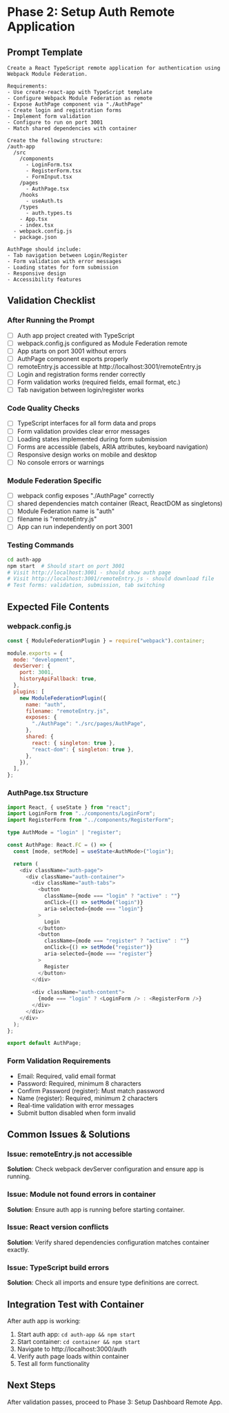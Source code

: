 # Phase 2: Setup Auth Remote Application

## Prompt Template
```
Create a React TypeScript remote application for authentication using Webpack Module Federation.

Requirements:
- Use create-react-app with TypeScript template
- Configure Webpack Module Federation as remote
- Expose AuthPage component via "./AuthPage"
- Create login and registration forms
- Implement form validation
- Configure to run on port 3001
- Match shared dependencies with container

Create the following structure:
/auth-app
  /src
    /components
      - LoginForm.tsx
      - RegisterForm.tsx
      - FormInput.tsx
    /pages
      - AuthPage.tsx
    /hooks
      - useAuth.ts
    /types
      - auth.types.ts
    - App.tsx
    - index.tsx
  - webpack.config.js
  - package.json

AuthPage should include:
- Tab navigation between Login/Register
- Form validation with error messages
- Loading states for form submission
- Responsive design
- Accessibility features
```

## Validation Checklist

### After Running the Prompt
- [ ] Auth app project created with TypeScript
- [ ] webpack.config.js configured as Module Federation remote
- [ ] App starts on port 3001 without errors
- [ ] AuthPage component exports properly
- [ ] remoteEntry.js accessible at http://localhost:3001/remoteEntry.js
- [ ] Login and registration forms render correctly
- [ ] Form validation works (required fields, email format, etc.)
- [ ] Tab navigation between login/register works

### Code Quality Checks
- [ ] TypeScript interfaces for all form data and props
- [ ] Form validation provides clear error messages
- [ ] Loading states implemented during form submission
- [ ] Forms are accessible (labels, ARIA attributes, keyboard navigation)
- [ ] Responsive design works on mobile and desktop
- [ ] No console errors or warnings

### Module Federation Specific
- [ ] webpack config exposes "./AuthPage" correctly
- [ ] shared dependencies match container (React, ReactDOM as singletons)
- [ ] Module Federation name is "auth"
- [ ] filename is "remoteEntry.js"
- [ ] App can run independently on port 3001

### Testing Commands
```bash
cd auth-app
npm start  # Should start on port 3001
# Visit http://localhost:3001 - should show auth page
# Visit http://localhost:3001/remoteEntry.js - should download file
# Test forms: validation, submission, tab switching
```

## Expected File Contents

### webpack.config.js
```javascript
const { ModuleFederationPlugin } = require("webpack").container;

module.exports = {
  mode: "development",
  devServer: {
    port: 3001,
    historyApiFallback: true,
  },
  plugins: [
    new ModuleFederationPlugin({
      name: "auth",
      filename: "remoteEntry.js",
      exposes: {
        "./AuthPage": "./src/pages/AuthPage",
      },
      shared: {
        react: { singleton: true },
        "react-dom": { singleton: true },
      },
    }),
  ],
};
```

### AuthPage.tsx Structure
```typescript
import React, { useState } from "react";
import LoginForm from "../components/LoginForm";
import RegisterForm from "../components/RegisterForm";

type AuthMode = "login" | "register";

const AuthPage: React.FC = () => {
  const [mode, setMode] = useState<AuthMode>("login");

  return (
    <div className="auth-page">
      <div className="auth-container">
        <div className="auth-tabs">
          <button 
            className={mode === "login" ? "active" : ""}
            onClick={() => setMode("login")}
            aria-selected={mode === "login"}
          >
            Login
          </button>
          <button 
            className={mode === "register" ? "active" : ""}
            onClick={() => setMode("register")}
            aria-selected={mode === "register"}
          >
            Register
          </button>
        </div>
        
        <div className="auth-content">
          {mode === "login" ? <LoginForm /> : <RegisterForm />}
        </div>
      </div>
    </div>
  );
};

export default AuthPage;
```

### Form Validation Requirements
- Email: Required, valid email format
- Password: Required, minimum 8 characters
- Confirm Password (register): Must match password
- Name (register): Required, minimum 2 characters
- Real-time validation with error messages
- Submit button disabled when form invalid

## Common Issues & Solutions

### Issue: remoteEntry.js not accessible
**Solution**: Check webpack devServer configuration and ensure app is running.

### Issue: Module not found errors in container
**Solution**: Ensure auth app is running before starting container.

### Issue: React version conflicts
**Solution**: Verify shared dependencies configuration matches container exactly.

### Issue: TypeScript build errors
**Solution**: Check all imports and ensure type definitions are correct.

## Integration Test with Container

After auth app is working:
1. Start auth app: `cd auth-app && npm start`
2. Start container: `cd container && npm start`
3. Navigate to http://localhost:3000/auth
4. Verify auth page loads within container
5. Test all form functionality

## Next Steps
After validation passes, proceed to Phase 3: Setup Dashboard Remote App.
